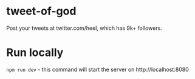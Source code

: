 # tweet-of-god

Post your tweets at twitter.com/heel, which has 9k+ followers.

# Run locally

`npm run dev` - this command will start the server on http://localhost:8080